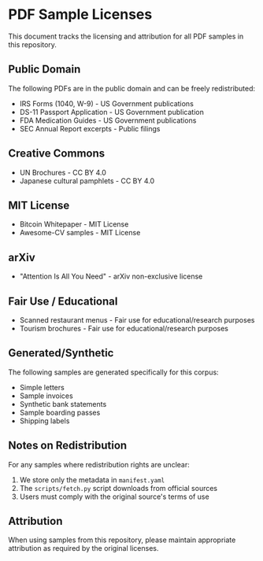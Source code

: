# PDF Sample Licenses

This document tracks the licensing and attribution for all PDF samples in this repository.

## Public Domain
The following PDFs are in the public domain and can be freely redistributed:
- IRS Forms (1040, W-9) - US Government publications
- DS-11 Passport Application - US Government publication
- FDA Medication Guides - US Government publications
- SEC Annual Report excerpts - Public filings

## Creative Commons
- UN Brochures - CC BY 4.0
- Japanese cultural pamphlets - CC BY 4.0

## MIT License
- Bitcoin Whitepaper - MIT License
- Awesome-CV samples - MIT License

## arXiv
- "Attention Is All You Need" - arXiv non-exclusive license

## Fair Use / Educational
- Scanned restaurant menus - Fair use for educational/research purposes
- Tourism brochures - Fair use for educational/research purposes

## Generated/Synthetic
The following samples are generated specifically for this corpus:
- Simple letters
- Sample invoices
- Synthetic bank statements
- Sample boarding passes
- Shipping labels

## Notes on Redistribution
For any samples where redistribution rights are unclear:
1. We store only the metadata in `manifest.yaml`
2. The `scripts/fetch.py` script downloads from official sources
3. Users must comply with the original source's terms of use

## Attribution
When using samples from this repository, please maintain appropriate attribution as required by the original licenses.